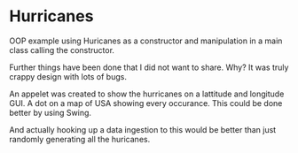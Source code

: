 # Hurricanes
OOP example using Huricanes as a constructor and manipulation in a main class calling the constructor.


Further things have been done that I did not want to share. Why? It was truly crappy design with lots of bugs.

An appelet was created to show the hurricanes on a lattitude and longitude GUI. A dot on a map of USA showing every occurance. 
This could be done better by using Swing.

And actually hooking up a data ingestion to this would be better than just randomly generating all the huricanes.
